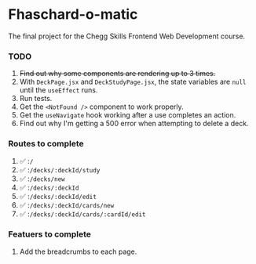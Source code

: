 # Fhaschard-o-matic

The final project for the Chegg Skills Frontend Web Development course. 

### TODO

1. ~~Find out why some components are rendering up to 3 times.~~
2. With `DeckPage.jsx` and `DeckStudyPage.jsx`, the state variables are `null` until the `useEffect` runs. 
3. Run tests.
4. Get the `<NotFound />` component to work properly.
5. Get the `useNavigate` hook working after a use completes an action. 
6. Find out why I'm getting a 500 error when attempting to delete a deck. 

### Routes to complete

1. ✅ :`/`
2. ✅ :`/decks/:deckId/study`
3. ✅ :`/decks/new`
4. ✅ :`/decks/:deckId`
5. ✅ :`/decks/:deckId/edit`
6. ✅ :`/decks/:deckId/cards/new`
7. ✅ :`/decks/:deckId/cards/:cardId/edit`

### Featuers to complete

1. Add the breadcrumbs to each page. 